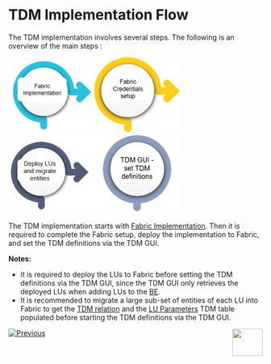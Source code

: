 # TDM Implementation Flow

The TDM implementation involves several steps. The following is an overview of the main steps :

[<img src="images/tdm_implementation_flow_step1.png" alt="drawing" width="170pxl"/>](03_tdm_fabric_implementation_flow.md)[<img src="images/tdm_implementation_flow_step2.png" alt="drawing" width="170pxl"/>](/articles/TDM/tdm_user_setup/01_tdm_fabric_credentials_setup.md)[<img src="images/tdm_implementation_flow_step3.png" alt="drawing" width="170pxl"/>](/05_tdm_deployment_and_migration.md)[<img src="images/tdm_implementation_flow_step4.png" alt="drawing" width="170pxl"/>](/articles/TDM/tdm_gui/01_tdm_gui_admin_activities.md)



The TDM implementation starts with [Fabric Implementation](03_tdm_fabric_implementation_flow.md). Then it is required to complete the Fabric setup, deploy the implementation to Fabric, and set the TDM definitions via the TDM GUI.

**Notes:** 

- It is required to deploy the LUs to Fabric before setting the TDM definitions via the TDM GUI, since the TDM GUI only retrieves the deployed LUs when adding LUs to the [BE](/articles/TDM/tdm_overview/03_business_entity_overview.md).
- It is recommended to migrate a large sub-set of entities of each LU into Fabric to get the [TDM relation](/articles/TDM/tdm_architecture/02_tdm_database.md#tdm_lu_type_relation_eid)  and the [LU Parameters](/articles/TDM/tdm_architecture/02_tdm_database.md#lu_name_params) TDM table populated before starting the TDM definitions via the TDM GUI. 

[![Previous](/articles/images/Previous.png)](01_tdm_set_instance_per_env_and_version.md)[<img align="right" width="60" height="54" src="/articles/images/Next.png">](03_tdm_fabric_implementation_flow.md)
